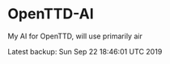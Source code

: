 # OpenTTD-AI
My AI for OpenTTD, will use primarily air

Latest backup: Sun Sep 22 18:46:01 UTC 2019
